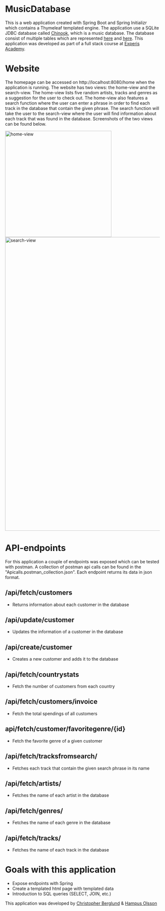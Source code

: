 # MusicDatabase
This is a web application created with Spring Boot and Spring Initializr which contains a Thymeleaf templated engine. The application use a SQLite JDBC database called [Chinook](https://mvnrepository.com/artifact/org.xerial/sqlite-jdbc), which is a music database. The database consist of multiple tables which are represented [here](https://www.codestencil.com/database/chinook-database-schema) and [here](https://www.sqlitetutorial.net/sqlite-sample-database/). This application was developed as part of a full stack course at [Experis Academy](https://experisacademy.se/).

# Website
The homepage can be accessed on http://localhost:8080/home when the application is running. The website has two views: the home-view and the search-view. The home-view lists five random artists, tracks and genres as a suggestion for the user to check out.  The home-view also features a search function where the user can enter a phrase in order to find each track in the database that contain the given phrase. The search function will take the user to the search-view where the user will find information about each track that was found in the database. Screenshots of the two views can be found below.

<img width="346" alt="home-view" src="https://user-images.githubusercontent.com/21289637/96583875-afb6d780-12dd-11eb-9463-a6a155826331.PNG">


<img width="957" alt="search-view" src="https://user-images.githubusercontent.com/21289637/96583928-c3fad480-12dd-11eb-90cb-9c049bdd992c.PNG">

# API-endpoints
For this application a couple of endpoints was exposed which can be tested with postman. A collection of postman api calls can be found in the "Apicalls.postman_collection.json". Each endpoint returns its data in json format.

## /api/fetch/customers
 - Returns information about each customer in the database

## /api/update/customer
 - Updates the information of a customer in the database
 
## /api/create/customer
 - Creates a new customer and adds it to the database
 
## /api/fetch/countrystats
 - Fetch the number of customers from each country
 
## /api/fetch/customers/invoice
 - Fetch the total spendings of all customers
 
## api/fetch/customer/favoritegenre/{id}
 - Fetch the favorite genre of a given customer

## /api/fetch/tracksfromsearch/
 - Fetches each track that contain the given search phrase in its name

## /api/fetch/artists/
 - Fetches the name of each artist in the database
 
## /api/fetch/genres/
 - Fetches the name of each genre in the database
 
## /api/fetch/tracks/
 - Fetches the name of each track in the database


# Goals with this application
 - Expose endpoints with Spring
 - Create a templated html page with templated data
 - Introduction to SQL queries (SELECT, JOIN, etc.)
 
 
This application was developed by [Christopher Berglund](https://github.com/cberg9) & [Hampus Olsson](https://github.com/Heso113) 

